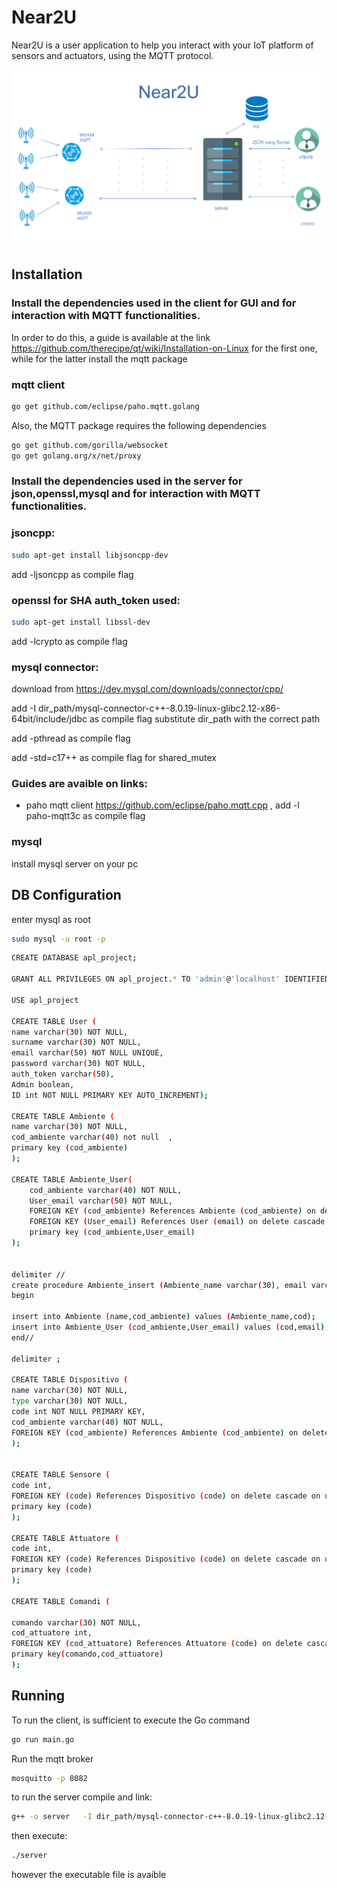 # Near2U

Near2U is a user application to help you interact with your IoT platform of sensors and actuators, using the MQTT protocol.

![](Documentazione/image/Near2U.png)
## Installation

### Install the dependencies used in the client for GUI and for interaction with MQTT functionalities.
In order to do this, a guide is available at the link https://github.com/therecipe/qt/wiki/Installation-on-Linux for the first one, while for the latter install the mqtt package

### mqtt client
```bash
go get github.com/eclipse/paho.mqtt.golang
```

Also, the MQTT package requires the following dependencies

```bash
go get github.com/gorilla/websocket
go get golang.org/x/net/proxy
```
### Install the dependencies used in the server for json,openssl,mysql and for interaction with MQTT functionalities.

### jsoncpp:
```bash
sudo apt-get install libjsoncpp-dev
```
add -ljsoncpp as compile flag

### openssl for SHA auth_token used:

```bash
sudo apt-get install libssl-dev
```

add -lcrypto as compile flag

### mysql connector:

download from https://dev.mysql.com/downloads/connector/cpp/

add -I dir_path/mysql-connector-c++-8.0.19-linux-glibc2.12-x86-64bit/include/jdbc as compile flag substitute dir_path with the correct path

add -pthread as compile flag

add -std=c17++ as compile flag for shared_mutex


### Guides are avaible on links:
 
 - paho mqtt client https://github.com/eclipse/paho.mqtt.cpp , add -l paho-mqtt3c as compile flag

### mysql

install mysql server on your pc



## DB Configuration

enter mysql as root
```bash
sudo mysql -u root -p
```
```bash
CREATE DATABASE apl_project;

GRANT ALL PRIVILEGES ON apl_project.* TO 'admin'@'localhost' IDENTIFIED BY 'admin';

USE apl_project

CREATE TABLE User (
name varchar(30) NOT NULL, 
surname varchar(30) NOT NULL, 
email varchar(50) NOT NULL UNIQUE, 
password varchar(30) NOT NULL, 
auth_token varchar(50), 
Admin boolean,
ID int NOT NULL PRIMARY KEY AUTO_INCREMENT);

CREATE TABLE Ambiente (
name varchar(30) NOT NULL,  
cod_ambiente varchar(40) not null  ,
primary key (cod_ambiente)
);

CREATE TABLE Ambiente_User(
    cod_ambiente varchar(40) NOT NULL,
    User_email varchar(50) NOT NULL,
    FOREIGN KEY (cod_ambiente) References Ambiente (cod_ambiente) on delete cascade on update cascade,
    FOREIGN KEY (User_email) References User (email) on delete cascade on update cascade,
    primary key (cod_ambiente,User_email)
);


delimiter //
create procedure Ambiente_insert (Ambiente_name varchar(30), email varchar(50), cod varchar(40))
begin
    
insert into Ambiente (name,cod_ambiente) values (Ambiente_name,cod);
insert into Ambiente_User (cod_ambiente,User_email) values (cod,email);
end//

delimiter ;

CREATE TABLE Dispositivo (
name varchar(30) NOT NULL,  
type varchar(30) NOT NULL,
code int NOT NULL PRIMARY KEY,
cod_ambiente varchar(40) NOT NULL,
FOREIGN KEY (cod_ambiente) References Ambiente (cod_ambiente) on delete cascade on update cascade
);


CREATE TABLE Sensore (
code int,
FOREIGN KEY (code) References Dispositivo (code) on delete cascade on update cascade,
primary key (code)
);

CREATE TABLE Attuatore (
code int,
FOREIGN KEY (code) References Dispositivo (code) on delete cascade on update cascade,
primary key (code)
);

CREATE TABLE Comandi (

comando varchar(30) NOT NULL,
cod_attuatore int,
FOREIGN KEY (cod_attuatore) References Attuatore (code) on delete cascade on update cascade,
primary key(comando,cod_attuatore)
);


```

## Running



To run the client, is sufficient to execute the Go command

```bash
go run main.go
```
Run the mqtt broker

```bash
mosquitto -p 8082
```

to run the server compile and link:

```bash
g++ -o server   -I dir_path/mysql-connector-c++-8.0.19-linux-glibc2.12-x86-64bit/include/jdbc  main.cpp Thread_Pool.cpp Controller.cpp Ambiente.cpp User.cpp SHA_CRYPTO.cpp MYSQL.cpp Sensore.cpp  Dispositivo.cpp Attuatore.cpp function_mqtt.cpp -lmysqlcppconn -ljsoncpp -lcrypto  -pthread  -l paho-mqtt3c

```
then execute:

```bash
./server
```




however the executable file is avaible
